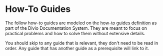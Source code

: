 # How-To Guides

The follow how-to guides are modeled on the
[how-to guides definition](https://documentation.divio.com/how-to-guides/) as
part of the Divio Documentation System. They are meant to focus on practical
problems and how to solve them without extensive details.

You should skip to any guide that is relevant, they don't need to be read in
order. Any guide that has another guide as a prerequisite will link to it.
